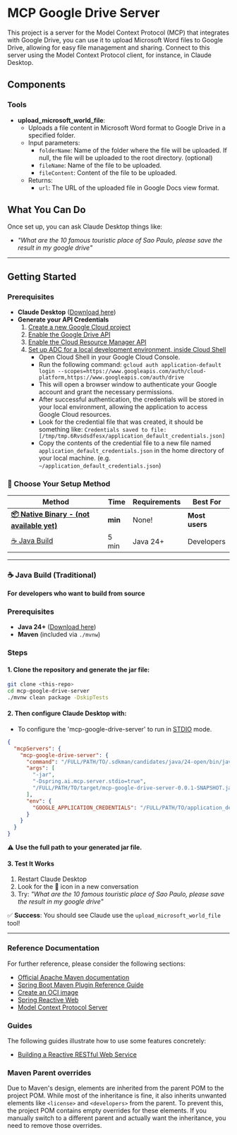 # MCP Google Drive Server

This project is a server for the Model Context Protocol (MCP) that integrates with Google Drive,
you can use it to upload Microsoft Word files to Google Drive, allowing for easy file management and sharing.
Connect to this server using the Model Context Protocol client, for instance, in Claude Desktop.

## Components

### Tools
- **upload_microsoft_world_file**:
  - Uploads a file content in Microsoft Word format to Google Drive in a specified folder.
  - Input parameters:
    - `folderName`: Name of the folder where the file will be uploaded. If null, the file will be uploaded to the root directory. (optional)
    - `fileName`: Name of the file to be uploaded.
    - `fileContent`: Content of the file to be uploaded.
  - Returns:
    - `url`: The URL of the uploaded file in Google Docs view format.

## What You Can Do
Once set up, you can ask Claude Desktop things like:
- *"What are the 10 famous touristic place of Sao Paulo, please save the result in my google drive"*
---

## Getting Started
### Prerequisites
- **Claude Desktop** ([Download here](https://claude.ai/download))
- **Generate your API Credentials**
  1. [Create a new Google Cloud project](https://console.cloud.google.com/projectcreate)
  2. [Enable the Google Drive API](https://console.cloud.google.com/apis/library/drive.googleapis.com)
  3. [Enable the Cloud Resource Manager API](https://console.cloud.google.com/apis/library/cloudresourcemanager.googleapis.com)
  4. [Set up ADC for a local development environment, inside Cloud Shell](https://cloud.google.com/docs/authentication/set-up-adc-local-dev-environment#google-idp)
     - Open Cloud Shell in your Google Cloud Console.
     - Run the following command: `gcloud auth application-default login --scopes=https://www.googleapis.com/auth/cloud-platform,https://www.googleapis.com/auth/drive`
     - This will open a browser window to authenticate your Google account and grant the necessary permissions.
     - After successful authentication, the credentials will be stored in your local environment, allowing the application to access Google Cloud resources.
     - Look for the credential file that was created, it should be something like: `Credentials saved to file: [/tmp/tmp.6Rvsdsdfesx/application_default_credentials.json]`
     - Copy the contents of the credential file to a new file named `application_default_credentials.json` in the home directory of your local machine. (e.g. `~/application_default_credentials.json`)

### 🎯 Choose Your Setup Method

| Method                                                               | Time | Requirements | Best For |
|----------------------------------------------------------------------|------|--------------|----------|
| **[📦 Native Binary - (not available yet)](#-native-binary-no-java)** | **min** | None! | **Most users** |
| [☕ Java Build](#-java-build-traditional)                             | 5 min | Java 24+ | Developers |
---

### ☕ Java Build (Traditional)

**For developers who want to build from source**

### Prerequisites
- **Java 24+** ([Download here](https://adoptium.net/))
- **Maven** (included via `./mvnw`)

### Steps
#### 1. Clone the repository and generate the jar file:
```bash
git clone <this-repo>
cd mcp-google-drive-server
./mvnw clean package -DskipTests
```

#### 2. Then configure Claude Desktop with:
- To configure the 'mcp-google-drive-server' to run in [STDIO](https://modelcontextprotocol.io/docs/concepts/transports#standard-input%2Foutput-stdio) mode.
```json
{
  "mcpServers": {
    "mcp-google-drive-server": {
      "command": "/FULL/PATH/TO/.sdkman/candidates/java/24-open/bin/java",
      "args": [
        "-jar",
        "-Dspring.ai.mcp.server.stdio=true",
        "/FULL/PATH/TO/target/mcp-google-drive-server-0.0.1-SNAPSHOT.jar"
      ],
      "env": {
        "GOOGLE_APPLICATION_CREDENTIALS": "/FULL/PATH/TO/application_default_credentials.json"
      }
    }
  }
}
```
⚠️ **Use the full path to your generated jar file.**


#### 3. Test It Works
1. Restart Claude Desktop
2. Look for the 🔧 icon in a new conversation
3. Try: *"What are the 10 famous touristic place of Sao Paulo, please save the result in my google drive"*

✅ **Success**: You should see Claude use the `upload_microsoft_world_file` tool!


---
### Reference Documentation
For further reference, please consider the following sections:

* [Official Apache Maven documentation](https://maven.apache.org/guides/index.html)
* [Spring Boot Maven Plugin Reference Guide](https://docs.spring.io/spring-boot/3.5.0/maven-plugin)
* [Create an OCI image](https://docs.spring.io/spring-boot/3.5.0/maven-plugin/build-image.html)
* [Spring Reactive Web](https://docs.spring.io/spring-boot/3.5.0/reference/web/reactive.html)
* [Model Context Protocol Server](https://docs.spring.io/spring-ai/reference/api/mcp/mcp-server-boot-starter-docs.html)

### Guides
The following guides illustrate how to use some features concretely:

* [Building a Reactive RESTful Web Service](https://spring.io/guides/gs/reactive-rest-service/)

### Maven Parent overrides

Due to Maven's design, elements are inherited from the parent POM to the project POM.
While most of the inheritance is fine, it also inherits unwanted elements like `<license>` and `<developers>` from the parent.
To prevent this, the project POM contains empty overrides for these elements.
If you manually switch to a different parent and actually want the inheritance, you need to remove those overrides.

